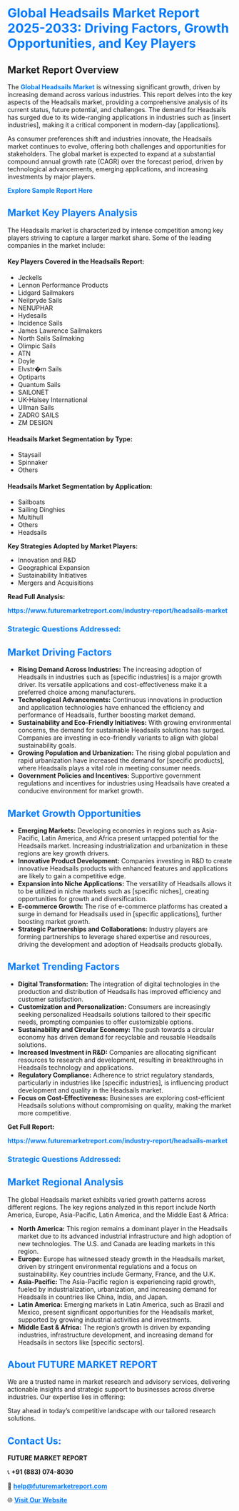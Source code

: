 <h1 style="color: #007BFF;">Global Headsails Market Report 2025-2033: Driving Factors, Growth Opportunities, and Key Players</h1>

<section id="overview">
<h2>Market Report Overview</h2>
<p>The <a href="https://www.futuremarketreport.com/industry-report/headsails-market" style="color: #007BFF; text-decoration: none;"><strong>Global Headsails Market</strong></a> is witnessing significant growth, driven by increasing demand across various industries. This report delves into the key aspects of the Headsails market, providing a comprehensive analysis of its current status, future potential, and challenges. The demand for Headsails has surged due to its wide-ranging applications in industries such as [insert industries], making it a critical component in modern-day [applications].</p>
<p>As consumer preferences shift and industries innovate, the Headsails market continues to evolve, offering both challenges and opportunities for stakeholders. The global market is expected to expand at a substantial compound annual growth rate (CAGR) over the forecast period, driven by technological advancements, emerging applications, and increasing investments by major players.</p>
</section>

<section id="overview">
<p><a href="https://www.futuremarketreport.com/request-sample/reportId=120660" style="color: #007BFF; text-decoration: none;"><strong>Explore Sample Report Here</strong></a></p>
</section>

<section id="key-players">
<h2 style="color: #007BFF;">Market Key Players Analysis</h2>
<p>The Headsails market is characterized by intense competition among key players striving to capture a larger market share. Some of the leading companies in the market include:</p>
<h4>Key Players Covered in the Headsails Report:</h4>
<ul><li>Jeckells</li><li>Lennon Performance Products</li><li>Lidgard Sailmakers</li><li>Neilpryde Sails</li><li>NENUPHAR</li><li>Hydesails</li><li>Incidence Sails</li><li>James Lawrence Sailmakers</li><li>North Sails Sailmaking</li><li>Olimpic Sails</li><li>ATN</li><li>Doyle</li><li>Elvstr�m Sails</li><li>Optiparts</li><li>Quantum Sails</li><li>SAILONET</li><li>UK-Halsey International</li><li>Ullman Sails</li><li>ZADRO SAILS</li><li>ZM DESIGN</li></ul>
<h4>Headsails Market Segmentation by Type:</h4>
<ul><li>Staysail</li><li>Spinnaker</li><li>Others</li></ul>

<h4>Headsails Market Segmentation by Application:</h4>
<ul><li>Sailboats</li><li>Sailing Dinghies</li><li>Multihull</li><li>Others</li><li>Headsails</li></ul>
<p><strong>Key Strategies Adopted by Market Players:</strong></p>
<ul>
<li>Innovation and R&D</li>
<li>Geographical Expansion</li>
<li>Sustainability Initiatives</li>
<li>Mergers and Acquisitions</li>
</ul>
</section>

<section>
<p><strong>Read Full Analysis: </strong></p><a href="https://www.futuremarketreport.com/industry-report/headsails-market" style="color: #007BFF; text-decoration: none;"><strong>https://www.futuremarketreport.com/industry-report/headsails-market</strong></a>
<h3 style="color: #007BFF;">Strategic Questions Addressed:</h3>
</section>

<section id="driving-factors">
<h2 style="color: #007BFF;">Market Driving Factors</h2>
<ul>
<li><strong>Rising Demand Across Industries:</strong> The increasing adoption of Headsails in industries such as [specific industries] is a major growth driver. Its versatile applications and cost-effectiveness make it a preferred choice among manufacturers.</li>
<li><strong>Technological Advancements:</strong> Continuous innovations in production and application technologies have enhanced the efficiency and performance of Headsails, further boosting market demand.</li>
<li><strong>Sustainability and Eco-Friendly Initiatives:</strong> With growing environmental concerns, the demand for sustainable Headsails solutions has surged. Companies are investing in eco-friendly variants to align with global sustainability goals.</li>
<li><strong>Growing Population and Urbanization:</strong> The rising global population and rapid urbanization have increased the demand for [specific products], where Headsails plays a vital role in meeting consumer needs.</li>
<li><strong>Government Policies and Incentives:</strong> Supportive government regulations and incentives for industries using Headsails have created a conducive environment for market growth.</li>
</ul>
</section>

<section id="growth-opportunities">
<h2 style="color: #007BFF;">Market Growth Opportunities</h2>
<ul>
<li><strong>Emerging Markets:</strong> Developing economies in regions such as Asia-Pacific, Latin America, and Africa present untapped potential for the Headsails market. Increasing industrialization and urbanization in these regions are key growth drivers.</li>
<li><strong>Innovative Product Development:</strong> Companies investing in R&D to create innovative Headsails products with enhanced features and applications are likely to gain a competitive edge.</li>
<li><strong>Expansion into Niche Applications:</strong> The versatility of Headsails allows it to be utilized in niche markets such as [specific niches], creating opportunities for growth and diversification.</li>
<li><strong>E-commerce Growth:</strong> The rise of e-commerce platforms has created a surge in demand for Headsails used in [specific applications], further boosting market growth.</li>
<li><strong>Strategic Partnerships and Collaborations:</strong> Industry players are forming partnerships to leverage shared expertise and resources, driving the development and adoption of Headsails products globally.</li>
</ul>
</section>

<section id="trending-factors">
<h2 style="color: #007BFF;">Market Trending Factors</h2>
<ul>
<li><strong>Digital Transformation:</strong> The integration of digital technologies in the production and distribution of Headsails has improved efficiency and customer satisfaction.</li>
<li><strong>Customization and Personalization:</strong> Consumers are increasingly seeking personalized Headsails solutions tailored to their specific needs, prompting companies to offer customizable options.</li>
<li><strong>Sustainability and Circular Economy:</strong> The push towards a circular economy has driven demand for recyclable and reusable Headsails solutions.</li>
<li><strong>Increased Investment in R&D:</strong> Companies are allocating significant resources to research and development, resulting in breakthroughs in Headsails technology and applications.</li>
<li><strong>Regulatory Compliance:</strong> Adherence to strict regulatory standards, particularly in industries like [specific industries], is influencing product development and quality in the Headsails market.</li>
<li><strong>Focus on Cost-Effectiveness:</strong> Businesses are exploring cost-efficient Headsails solutions without compromising on quality, making the market more competitive.</li>
</ul>
</section>

<section>
<p><strong>Get Full Report: </strong></p><a href="https://www.futuremarketreport.com/industry-report/headsails-market" style="color: #007BFF; text-decoration: none;"><strong>https://www.futuremarketreport.com/industry-report/headsails-market</strong></a>
<h3 style="color: #007BFF;">Strategic Questions Addressed:</h3>
</section>


<section id="regional-analysis">
<h2 style="color: #007BFF;">Market Regional Analysis</h2>
<p>The global Headsails market exhibits varied growth patterns across different regions. The key regions analyzed in this report include North America, Europe, Asia-Pacific, Latin America, and the Middle East & Africa:</p>
<ul>
<li><strong>North America:</strong> This region remains a dominant player in the Headsails market due to its advanced industrial infrastructure and high adoption of new technologies. The U.S. and Canada are leading markets in this region.</li>
<li><strong>Europe:</strong> Europe has witnessed steady growth in the Headsails market, driven by stringent environmental regulations and a focus on sustainability. Key countries include Germany, France, and the U.K.</li>
<li><strong>Asia-Pacific:</strong> The Asia-Pacific region is experiencing rapid growth, fueled by industrialization, urbanization, and increasing demand for Headsails in countries like China, India, and Japan.</li>
<li><strong>Latin America:</strong> Emerging markets in Latin America, such as Brazil and Mexico, present significant opportunities for the Headsails market, supported by growing industrial activities and investments.</li>
<li><strong>Middle East & Africa:</strong> The region’s growth is driven by expanding industries, infrastructure development, and increasing demand for Headsails in sectors like [specific sectors].</li>
</ul>
</section>

<footer>
<h2 style="color: #007BFF;">About FUTURE MARKET REPORT</h2>
<p>We are a trusted name in market research and advisory services, delivering actionable insights and strategic support to businesses across diverse industries. Our expertise lies in offering:</p>

<p>Stay ahead in today’s competitive landscape with our tailored research solutions.</p>

<h2 style="color: #007BFF;">Contact Us:</h2>
<p><strong>FUTURE MARKET REPORT</strong></p>
<p>📞 <strong>+91 (883) 074-8030</strong></p>
<p>📧 <strong><a href="mailto:help@futuremarketreport.com" style="color: #007BFF;">help@futuremarketreport.com</a></strong></p>
<p>🌐 <strong><a href="https://www.futuremarketreport.com/" style="color: #007BFF;">Visit Our Website</a></strong></p>
</footer>